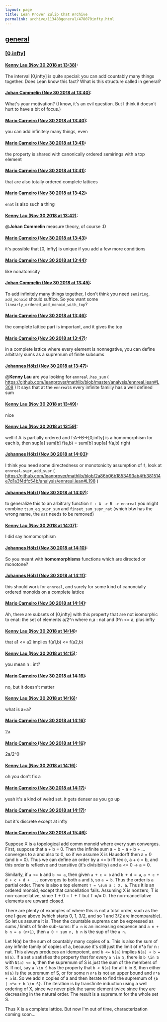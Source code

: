 ```yaml
---
layout: page
title: Lean Prover Zulip Chat Archive 
permalink: archive/113488general/478070infty.html
---
```


## [general](index.html)
### [[0,infty]](478070infty.html)

#### [Kenny Lau (Nov 30 2018 at 13:38)](https://leanprover.zulipchat.com/#narrow/stream/113488-general/topic/[0,infty]/near/148858594):
The interval [0,infty] is quite special: you can add countably many things together. Does Lean know this fact? What is this structure called in general?

#### [Johan Commelin (Nov 30 2018 at 13:40)](https://leanprover.zulipchat.com/#narrow/stream/113488-general/topic/[0,infty]/near/148858663):
What's your motivation? (I know, it's an evil question. But I think it doesn't hurt to have a bit of focus.)

#### [Mario Carneiro (Nov 30 2018 at 13:40)](https://leanprover.zulipchat.com/#narrow/stream/113488-general/topic/[0,infty]/near/148858669):
you can add infinitely many things, even

#### [Mario Carneiro (Nov 30 2018 at 13:41)](https://leanprover.zulipchat.com/#narrow/stream/113488-general/topic/[0,infty]/near/148858682):
the property is shared with canonically ordered semirings with a top element

#### [Mario Carneiro (Nov 30 2018 at 13:41)](https://leanprover.zulipchat.com/#narrow/stream/113488-general/topic/[0,infty]/near/148858686):
that are also totally ordered complete lattices

#### [Mario Carneiro (Nov 30 2018 at 13:42)](https://leanprover.zulipchat.com/#narrow/stream/113488-general/topic/[0,infty]/near/148858740):
`enat` is also such a thing

#### [Kenny Lau (Nov 30 2018 at 13:42)](https://leanprover.zulipchat.com/#narrow/stream/113488-general/topic/[0,infty]/near/148858753):
@**Johan Commelin** measure theory, of course :D

#### [Mario Carneiro (Nov 30 2018 at 13:43)](https://leanprover.zulipchat.com/#narrow/stream/113488-general/topic/[0,infty]/near/148858784):
it's possible that [0, infty] is unique if you add a few more conditions

#### [Mario Carneiro (Nov 30 2018 at 13:44)](https://leanprover.zulipchat.com/#narrow/stream/113488-general/topic/[0,infty]/near/148858828):
like nonatomicity

#### [Johan Commelin (Nov 30 2018 at 13:45)](https://leanprover.zulipchat.com/#narrow/stream/113488-general/topic/[0,infty]/near/148858861):
To add infinitely many things together, I don't think you need `semiring`, `add_monoid` should suffice. So you want some `linearly_ordered_add_monoid_with_top`?

#### [Mario Carneiro (Nov 30 2018 at 13:46)](https://leanprover.zulipchat.com/#narrow/stream/113488-general/topic/[0,infty]/near/148858914):
the complete lattice part is important, and it gives the top

#### [Mario Carneiro (Nov 30 2018 at 13:47)](https://leanprover.zulipchat.com/#narrow/stream/113488-general/topic/[0,infty]/near/148858930):
in a complete lattice where every element is nonnegative, you can define arbitrary sums as a supremum of finite subsums

#### [Johannes Hölzl (Nov 30 2018 at 13:47)](https://leanprover.zulipchat.com/#narrow/stream/113488-general/topic/[0,infty]/near/148858935):
@**Kenny Lau** are you looking for `ennreal.has_sum` ( https://github.com/leanprover/mathlib/blob/master/analysis/ennreal.lean#L308 ) It says that at the `ennreal`s every infinite familiy has a well defined sum

#### [Kenny Lau (Nov 30 2018 at 13:49)](https://leanprover.zulipchat.com/#narrow/stream/113488-general/topic/[0,infty]/near/148858999):
nice

#### [Kenny Lau (Nov 30 2018 at 13:59)](https://leanprover.zulipchat.com/#narrow/stream/113488-general/topic/[0,infty]/near/148859458):
well if A is partially ordered and f:A->B->[0,infty] is a homomorphism for each b, then sup[a] sum[b] f(a,b) = sum[b] sup[a] f(a,b) right

#### [Johannes Hölzl (Nov 30 2018 at 14:03)](https://leanprover.zulipchat.com/#narrow/stream/113488-general/topic/[0,infty]/near/148859649):
I think you need some directedness or monotonicity assumption of `f`, look at `ennreal.supr_add_supr` ( https://github.com/leanprover/mathlib/blob/2a86b06b1853493ab4fb381514e7d1a3f4dfc54b/analysis/ennreal.lean#L198  )

#### [Johannes Hölzl (Nov 30 2018 at 14:07)](https://leanprover.zulipchat.com/#narrow/stream/113488-general/topic/[0,infty]/near/148859855):
to generalize this to an arbitrary function `f : A -> B -> ennreal` you might combine `tsum_eq_supr_sum` and `finset_sum_supr_nat` (which btw has the wrong name, the `nat` needs to be removed)

#### [Kenny Lau (Nov 30 2018 at 14:07)](https://leanprover.zulipchat.com/#narrow/stream/113488-general/topic/[0,infty]/near/148859868):
I did say homomorphism

#### [Johannes Hölzl (Nov 30 2018 at 14:10)](https://leanprover.zulipchat.com/#narrow/stream/113488-general/topic/[0,infty]/near/148860004):
So you meant with **homomorphisms** functions which are directed or monotone?

#### [Johannes Hölzl (Nov 30 2018 at 14:11)](https://leanprover.zulipchat.com/#narrow/stream/113488-general/topic/[0,infty]/near/148860043):
this should work for `ennreal`, and surely for some kind of canoncially ordered monoids on a complete lattice

#### [Mario Carneiro (Nov 30 2018 at 14:14)](https://leanprover.zulipchat.com/#narrow/stream/113488-general/topic/[0,infty]/near/148860209):
Ah, there are subsets of [0,infty] with this property that are not isomorphic to enat: the set of elements a/2^n where n,a : nat and 3^n <= a, plus infty

#### [Kenny Lau (Nov 30 2018 at 14:14)](https://leanprover.zulipchat.com/#narrow/stream/113488-general/topic/[0,infty]/near/148860212):
that a1 <= a2 implies f(a1,b) <= f(a2,b)

#### [Kenny Lau (Nov 30 2018 at 14:15)](https://leanprover.zulipchat.com/#narrow/stream/113488-general/topic/[0,infty]/near/148860242):
you mean n : int?

#### [Mario Carneiro (Nov 30 2018 at 14:16)](https://leanprover.zulipchat.com/#narrow/stream/113488-general/topic/[0,infty]/near/148860291):
no, but it doesn't matter

#### [Kenny Lau (Nov 30 2018 at 14:16)](https://leanprover.zulipchat.com/#narrow/stream/113488-general/topic/[0,infty]/near/148860301):
what is a+a?

#### [Mario Carneiro (Nov 30 2018 at 14:16)](https://leanprover.zulipchat.com/#narrow/stream/113488-general/topic/[0,infty]/near/148860303):
2a

#### [Mario Carneiro (Nov 30 2018 at 14:16)](https://leanprover.zulipchat.com/#narrow/stream/113488-general/topic/[0,infty]/near/148860307):
2a/2^0

#### [Kenny Lau (Nov 30 2018 at 14:16)](https://leanprover.zulipchat.com/#narrow/stream/113488-general/topic/[0,infty]/near/148860309):
oh you don’t fix a

#### [Mario Carneiro (Nov 30 2018 at 14:17)](https://leanprover.zulipchat.com/#narrow/stream/113488-general/topic/[0,infty]/near/148860329):
yeah it's a kind of weird set. it gets denser as you go up

#### [Mario Carneiro (Nov 30 2018 at 14:17)](https://leanprover.zulipchat.com/#narrow/stream/113488-general/topic/[0,infty]/near/148860334):
but it's discrete except at infty

#### [Mario Carneiro (Nov 30 2018 at 15:46)](https://leanprover.zulipchat.com/#narrow/stream/113488-general/topic/[0,infty]/near/148865420):
Suppose X is a topological add comm monoid where every sum converges. First, suppose that a + b = 0. Then the infinite sum a + b + a + b + ... converges to a and also to 0, so if we assume X is Hausdorff then a = 0 (and b = 0). Thus we can define an order by a <= b iff \ex c, a + c = b, and this order is reflexive and transitive (it's divisibility) and a <= 0 -> a = 0.

Similarly, if `a <= b` and `b <= a`, then given `a + c = b` and `b + d = a`, `a + c + d + c + d + ...` converges to both `a` and `b`, so `a = b`. Thus the order is a partial order. There is also a top element `T = \sum a : X, a`. Thus it is an ordered monoid, except that cancellation fails. Assuming X is nonzero, T is non-cancellative, since T + 0 = T + T but T =/= 0. The non-cancellative elements are upward closed.

There are plenty of examples of where this is not a total order, such as the one I gave above (which starts 0, 1, 3/2, and so 1 and 3/2 are incomparable). So let us assume it is. Then the countable suprema can be expressed as sums / limits of finite sub-sums: If `a n` is an increasing sequence and `a n + b n = a (n+1)`, then `a 0 + sum n, b n` is the sup of the `a n`.

Let N(a) be the sum of countably many copies of a. This is also the sum of any infinite family of copies of a, because it's still just the limit of n*a for n : nat. This always produces an idempotent, and `b <= N(a)` implies `N(a) + b = N(a)`. If a set `S` satisfies the property that for every `a \in S`, there is `b \in S` with `N(a) <= b`, then the supremum of S is just the sum of the members of S. If not, say `a \in S` has the property that `b < N(a)` for all b in S, then either `N(a)` is the supremum of S, or for some n `n*a` is not an upper bound and `n*a + a` is. So we add n copies of a and then iterate to find the supremum of `{b | n*a + b \in S}`. The iteration is by transfinite induction using a well ordering of X, since we never pick the same element twice since they are decreasing in the natural order. The result is a supremum for the whole set S.

Thus X is a complete lattice. But now I'm out of time, characterization coming soon...

